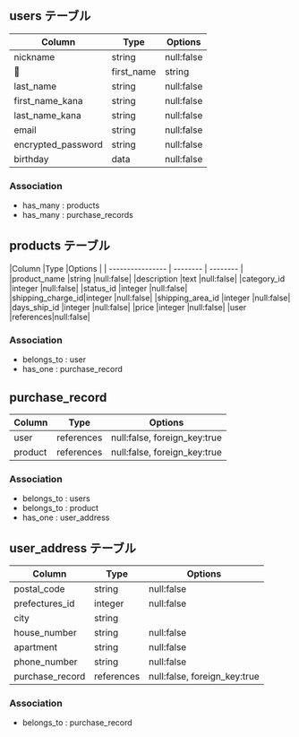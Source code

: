## users テーブル

|Column            |Type  |Options   |
| ---------------- | ---- | -------- |
|nickname          |string|null:false|
|first_name        |string|null:false|
|last_name         |string|null:false|
|first_name_kana   |string|null:false|
|last_name_kana    |string|null:false|
|email             |string|null:false|
|encrypted_password|string|null:false|
|birthday          |data  |null:false|

### Association

- has_many : products
- has_many : purchase_records

##  products テーブル

|Column            |Type      |Options   |
| ---------------- | -------- | -------- |　
|product_name      |string    |null:false|
|description       |text      |null:false|
|category_id       |integer   |null:false|
|status_id         |integer   |null:false|
|shipping_charge_id|integer   |null:false|
|shipping_area_id  |integer   |null:false|
|days_ship_id      |integer   |null:false|
|price             |integer   |null:false|
|user              |references|null:false|

### Association

- belongs_to : user
- has_one : purchase_record

## purchase_record

|Column      |Type      |Options                     |
| ---------- | -------- | ---------------------------|
|user        |references|null:false, foreign_key:true|
|product     |references|null:false, foreign_key:true|

### Association

- belongs_to : users
- belongs_to : product
- has_one : user_address

## user_address テーブル

|Column         |Type      |Options                     |
| ------------- | -------- | -------------------------- |
|postal_code    |string    |null:false                  |
|prefectures_id |integer   |null:false                  |
|city           |string    |                            |
|house_number   |string    |null:false                  |
|apartment      |string    |null:false                  |
|phone_number   |string    |null:false                  |
|purchase_record|references|null:false, foreign_key:true|


### Association

- belongs_to : purchase_record
